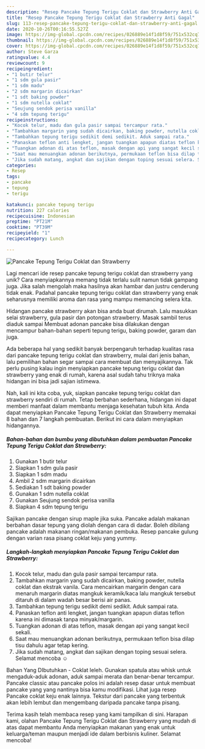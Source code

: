 ```yaml
---
description: "Resep Pancake Tepung Terigu Coklat dan Strawberry Anti Gagal"
title: "Resep Pancake Tepung Terigu Coklat dan Strawberry Anti Gagal"
slug: 113-resep-pancake-tepung-terigu-coklat-dan-strawberry-anti-gagal
date: 2020-10-26T00:16:55.527Z
image: https://img-global.cpcdn.com/recipes/026889e14f1d8f59/751x532cq70/pancake-tepung-terigu-coklat-dan-strawberry-foto-resep-utama.jpg
thumbnail: https://img-global.cpcdn.com/recipes/026889e14f1d8f59/751x532cq70/pancake-tepung-terigu-coklat-dan-strawberry-foto-resep-utama.jpg
cover: https://img-global.cpcdn.com/recipes/026889e14f1d8f59/751x532cq70/pancake-tepung-terigu-coklat-dan-strawberry-foto-resep-utama.jpg
author: Steve Garza
ratingvalue: 4.4
reviewcount: 9
recipeingredient:
- "1 butir telur"
- "1 sdm gula pasir"
- "1 sdm madu"
- "2 sdm margarin dicairkan"
- "1 sdt baking powder"
- "1 sdm nutella coklat"
- "Seujung sendok perisa vanilla"
- "4 sdm tepung terigu"
recipeinstructions:
- "Kocok telur, madu dan gula pasir sampai tercampur rata."
- "Tambahkan margarin yang sudah dicairkan, baking powder, nutella coklat dan ekstrak vanila. Cara mencairkan margarin dengan cara menaruh margarin diatas mangkuk keramik/kaca lalu mangkuk tersebut ditaruh di dalam wadah besar berisi air panas."
- "Tambahkan tepung terigu sedikit demi sedikit. Aduk sampai rata."
- "Panaskan teflon anti lengket, jangan tuangkan apapun diatas teflon karena ini dimasak tanpa minyak/margarin."
- "Tuangkan adonan di atas teflon, masak dengan api yang sangat kecil sekali."
- "Saat mau menuangkan adonan berikutnya, permukaan teflon bisa dilap tisu dahulu agar tetap kering."
- "Jika sudah matang, angkat dan sajikan dengan toping sesuai selera. Selamat mencoba ☺️"
categories:
- Resep
tags:
- pancake
- tepung
- terigu

katakunci: pancake tepung terigu 
nutrition: 227 calories
recipecuisine: Indonesian
preptime: "PT21M"
cooktime: "PT39M"
recipeyield: "1"
recipecategory: Lunch

---
```



![Pancake Tepung Terigu Coklat dan Strawberry](https://img-global.cpcdn.com/recipes/026889e14f1d8f59/751x532cq70/pancake-tepung-terigu-coklat-dan-strawberry-foto-resep-utama.jpg)

Lagi mencari ide resep pancake tepung terigu coklat dan strawberry yang unik? Cara menyiapkannya memang tidak terlalu sulit namun tidak gampang juga. Jika salah mengolah maka hasilnya akan hambar dan justru cenderung tidak enak. Padahal pancake tepung terigu coklat dan strawberry yang enak seharusnya memiliki aroma dan rasa yang mampu memancing selera kita.

Hidangan pancake strawberry akan bisa anda buat dirumah. Lalu masukkan selai strawberry, gula pasir dan potongan strawberry. Masak sambil terus diaduk sampai Membuat adonan pancake bisa dilakukan dengan mencampur bahan-bahan seperti tepung terigu, baking powder, garam dan juga.

Ada beberapa hal yang sedikit banyak berpengaruh terhadap kualitas rasa dari pancake tepung terigu coklat dan strawberry, mulai dari jenis bahan, lalu pemilihan bahan segar sampai cara membuat dan menyajikannya. Tak perlu pusing kalau ingin menyiapkan pancake tepung terigu coklat dan strawberry yang enak di rumah, karena asal sudah tahu triknya maka hidangan ini bisa jadi sajian istimewa.


Nah, kali ini kita coba, yuk, siapkan pancake tepung terigu coklat dan strawberry sendiri di rumah. Tetap berbahan sederhana, hidangan ini dapat memberi manfaat dalam membantu menjaga kesehatan tubuh kita. Anda dapat menyiapkan Pancake Tepung Terigu Coklat dan Strawberry memakai 8 bahan dan 7 langkah pembuatan. Berikut ini cara dalam menyiapkan hidangannya.

<!--inarticleads1-->

##### Bahan-bahan dan bumbu yang dibutuhkan dalam pembuatan Pancake Tepung Terigu Coklat dan Strawberry:

1. Gunakan 1 butir telur
1. Siapkan 1 sdm gula pasir
1. Siapkan 1 sdm madu
1. Ambil 2 sdm margarin dicairkan
1. Sediakan 1 sdt baking powder
1. Gunakan 1 sdm nutella coklat
1. Gunakan Seujung sendok perisa vanilla
1. Siapkan 4 sdm tepung terigu


Sajikan pancake dengan sirup maple jika suka. Pancake adalah makanan berbahan dasar tepung yang diolah dengan cara di dadar. Boleh dibilang pancake adalah makanan ringan/makanan pembuka. Resep pancake gulung dengan varian rasa pisang coklat keju yang yummy. 

<!--inarticleads2-->

##### Langkah-langkah menyiapkan Pancake Tepung Terigu Coklat dan Strawberry:

1. Kocok telur, madu dan gula pasir sampai tercampur rata.
1. Tambahkan margarin yang sudah dicairkan, baking powder, nutella coklat dan ekstrak vanila. Cara mencairkan margarin dengan cara menaruh margarin diatas mangkuk keramik/kaca lalu mangkuk tersebut ditaruh di dalam wadah besar berisi air panas.
1. Tambahkan tepung terigu sedikit demi sedikit. Aduk sampai rata.
1. Panaskan teflon anti lengket, jangan tuangkan apapun diatas teflon karena ini dimasak tanpa minyak/margarin.
1. Tuangkan adonan di atas teflon, masak dengan api yang sangat kecil sekali.
1. Saat mau menuangkan adonan berikutnya, permukaan teflon bisa dilap tisu dahulu agar tetap kering.
1. Jika sudah matang, angkat dan sajikan dengan toping sesuai selera. Selamat mencoba ☺️


Bahan Yang DIbutuhkan  - Coklat leleh. Gunakan spatula atau whisk untuk mengaduk-aduk adonan, aduk sampai merata dan benar-benar tercampur. Pancake classic atau pancake polos ini adalah resep dasar untuk membuat pancake yang yang nantinya bisa kamu modifikasi. Lihat juga resep Pancake coklat keju enak lainnya. Tekstur dari pancake yang terbentuk akan lebih lembut dan mengembang daripada pancake tanpa pisang. 

Terima kasih telah membaca resep yang kami tampilkan di sini. Harapan kami, olahan Pancake Tepung Terigu Coklat dan Strawberry yang mudah di atas dapat membantu Anda menyiapkan makanan yang enak untuk keluarga/teman maupun menjadi ide dalam berbisnis kuliner. Selamat mencoba!
